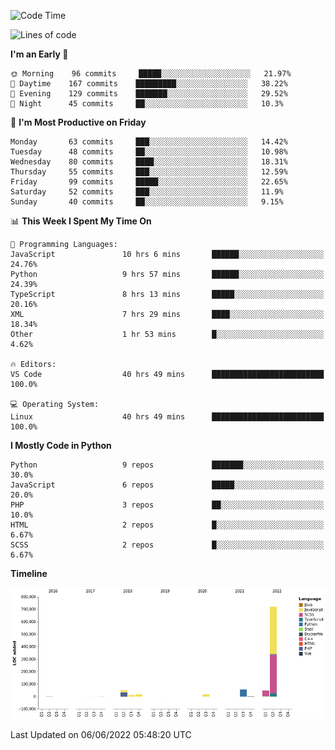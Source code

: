 <!--START_SECTION:waka-->
![Code Time](http://img.shields.io/badge/Code%20Time-0%20secs-blue)

![Lines of code](https://img.shields.io/badge/From%20Hello%20World%20I%27ve%20Written-931%20Thousand%20lines%20of%20code-blue)

**I'm an Early 🐤** 

```text
🌞 Morning    96 commits     █████░░░░░░░░░░░░░░░░░░░░   21.97% 
🌆 Daytime    167 commits    █████████░░░░░░░░░░░░░░░░   38.22% 
🌃 Evening    129 commits    ███████░░░░░░░░░░░░░░░░░░   29.52% 
🌙 Night      45 commits     ██░░░░░░░░░░░░░░░░░░░░░░░   10.3%

```
📅 **I'm Most Productive on Friday** 

```text
Monday       63 commits     ███░░░░░░░░░░░░░░░░░░░░░░   14.42% 
Tuesday      48 commits     ██░░░░░░░░░░░░░░░░░░░░░░░   10.98% 
Wednesday    80 commits     ████░░░░░░░░░░░░░░░░░░░░░   18.31% 
Thursday     55 commits     ███░░░░░░░░░░░░░░░░░░░░░░   12.59% 
Friday       99 commits     █████░░░░░░░░░░░░░░░░░░░░   22.65% 
Saturday     52 commits     ███░░░░░░░░░░░░░░░░░░░░░░   11.9% 
Sunday       40 commits     ██░░░░░░░░░░░░░░░░░░░░░░░   9.15%

```


📊 **This Week I Spent My Time On** 

```text
💬 Programming Languages: 
JavaScript               10 hrs 6 mins       ██████░░░░░░░░░░░░░░░░░░░   24.76% 
Python                   9 hrs 57 mins       ██████░░░░░░░░░░░░░░░░░░░   24.39% 
TypeScript               8 hrs 13 mins       █████░░░░░░░░░░░░░░░░░░░░   20.16% 
XML                      7 hrs 29 mins       ████░░░░░░░░░░░░░░░░░░░░░   18.34% 
Other                    1 hr 53 mins        █░░░░░░░░░░░░░░░░░░░░░░░░   4.62%

🔥 Editors: 
VS Code                  40 hrs 49 mins      █████████████████████████   100.0%

💻 Operating System: 
Linux                    40 hrs 49 mins      █████████████████████████   100.0%

```

**I Mostly Code in Python** 

```text
Python                   9 repos             ███████░░░░░░░░░░░░░░░░░░   30.0% 
JavaScript               6 repos             █████░░░░░░░░░░░░░░░░░░░░   20.0% 
PHP                      3 repos             ██░░░░░░░░░░░░░░░░░░░░░░░   10.0% 
HTML                     2 repos             █░░░░░░░░░░░░░░░░░░░░░░░░   6.67% 
SCSS                     2 repos             █░░░░░░░░░░░░░░░░░░░░░░░░   6.67%

```


**Timeline**

![Chart not found](https://raw.githubusercontent.com/telesoho/telesoho/master/charts/bar_graph.png) 


 Last Updated on 06/06/2022 05:48:20 UTC
<!--END_SECTION:waka-->


<!--
**telesoho/telesoho** is a ✨ _special_ ✨ repository because its `README.md` (this file) appears on your GitHub profile.

Here are some ideas to get you started:

- 🔭 I’m currently working on ...
- 🌱 I’m currently learning ...
- 👯 I’m looking to collaborate on ...
- 🤔 I’m looking for help with ...
- 💬 Ask me about ...
- 📫 How to reach me: ...
- 😄 Pronouns: ...
- ⚡ Fun fact: ...
-->
